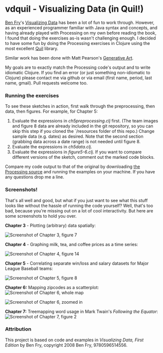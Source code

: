 vdquil - Visualizing Data (in Quil!)
======

[Ben Fry](http://benfry.com/)'s
[Visualizing Data](http://www.amazon.com/Visualizing-Data-Explaining-Processing-Environment/dp/0596514557)
has been a lot of fun to work through. However, as an experienced
programmer familiar with Java syntax and concepts, and having already
played with Processing on my own before reading the book, I found that
doing the exercises as-is wasn't challenging enough. I decided to have
some fun by doing the Processing exercises in Clojure using the most
excellent [Quil](https://github.com/quil/quil) library.

Similar work has been done with Matt Pearson's [Generative Art](https://github.com/quil/quil/blob/master/examples/gen_art/README.md).

My goals are to exactly match the Processing code's output and to
write idiomatic Clojure. If you find an error (or just something
non-idiomatic to Clojure) please contact me via github or via email
(first name, period, last name, gmail). Pull requests welcome too.

### Running the exercises
To see these sketches in action, first walk through the preprocessing, then data, then figures. For example, for Chapter 5:

 1. Evaluate the expressions in _ch5preprocessing.clj_ first. (The
    team images and figure 8 data are already included in the git
    repository, so you can skip this step if you cloned the
    `/resources folder of this repo.) Change sample data (e.g. dates)
    as desired. Note that the second section (grabbing data across a
    date range) is not needed until figure 8.
 1. Evaluate the expressions in _ch5data.clj_.
 1. Evaluate the expressions in _figure5-6.clj_. If you want to
    compare different versions of the sketch, comment out the marked
    code blocks.

Compare my code output to that of the original by downloading
[the Processing source](http://benfry.com/writing/archives/3) and
running the examples on your machine. If you have any questions drop
me a line.

### Screenshots!
That's all well and good, but what if you just want to see what this
stuff looks like without the hassle of running the code yourself?
Well, that's too bad, because you're missing out on a lot of cool
interactivity. But here are some screenshots to hold you over.

**Chapter 3** - Plotting (arbitrary) data spatially:

![Screenshot of Chapter 3, figure 7](https://github.com/daveliepmann/vdquil/blob/master/src/vdquil/chapter3/ch3fig7.png?raw=true "Chapter 3 figure 7 screenshot")

**Chapter 4** - Graphing milk, tea, and coffee prices as a time series:

![Screenshot of Chapter 4, figure 14](https://github.com/daveliepmann/vdquil/blob/master/src/vdquil/chapter4/ch4fig14.png?raw=true "Chapter 4 figure 14 screenshot")

**Chapter 5** - Correlating separate win/loss and salary datasets for Major League Baseball teams:

![Screenshot of Chapter 5, figure 8](https://github.com/daveliepmann/vdquil/blob/master/src/vdquil/chapter5/ch5fig8.png?raw=true "Chapter 5 figure 8 screenshot")

**Chapter 6:** Mapping zipcodes as a scatterplot:
![Screenshot of Chapter 6, whole map](https://github.com/daveliepmann/vdquil/blob/master/src/vdquil/chapter6/ch6-USA.png?raw=true "Chapter 6 whole map screenshot")

![Screenshot of Chapter 6, zoomed in](https://github.com/daveliepmann/vdquil/blob/master/src/vdquil/chapter6/ch6-michigan.png?raw=true "Chapter 6 zoomed in screenshot")

**Chapter 7:** Treemapping word usage in Mark Twain's *Following the Equator*:
![Screenshot of Chapter 7, figure 2](https://github.com/daveliepmann/vdquil/blob/master/src/vdquil/chapter7/word-treemap.png?raw=true
"Chapter 7, word usage in Twain's Following the Equator, displayed as
a treemap")

### Attribution
This project is based on code and examples in *Visualizing Data, First Edition* by Ben Fry, copyright 2008 Ben Fry, 9780596514556.
